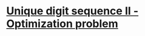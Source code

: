 # [Unique digit sequence II - Optimization problem](https://www.codewars.com/kata/599846fbc2bd3a62a4000031)
